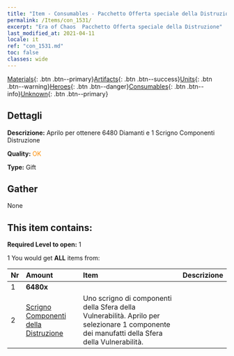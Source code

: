 ```yaml
---
title: "Item - Consumables - Pacchetto Offerta speciale della Distruzione"
permalink: /Items/con_1531/
excerpt: "Era of Chaos  Pacchetto Offerta speciale della Distruzione"
last_modified_at: 2021-04-11
locale: it
ref: "con_1531.md"
toc: false
classes: wide
---
```

 [Materials](/it/Items/){: .btn .btn--primary}[Artifacts](/it/Items/Artifacts/){: .btn .btn--success}[Units](/it/Items/Units/){: .btn .btn--warning}[Heroes](/it/Items/Heroes/){: .btn .btn--danger}[Consumables](/it/Items/Consumables/){: .btn .btn--info}[Unknown](/it/Items/Unknown/){: .btn .btn--primary}

## Dettagli
 **Descrizione:** Aprilo per ottenere 6480 Diamanti e 1 Scrigno Componenti Distruzione

 **Quality:** <span style="color: #FF8C00">OK</span>

 **Type:** Gift

## Gather

  None

## This item contains:

 **Required Level to open:** 1

 1 You would get **ALL** items  from:

  | Nr | Amount |     Item    | Descrizione |
  |:---|:-------|:------------|:-----------:|
  | 1 |  **6480x** | <i class="fas fa-gem"/> |  | 
  | 2 | [Scrigno Componenti della Distruzione](/it/Items/con_1371/) | Uno scrigno di componenti della Sfera della Vulnerabilità. Aprilo per selezionare 1 componente dei manufatti della Sfera della Vulnerabilità. | 
